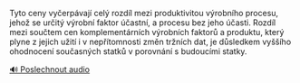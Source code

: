 
Tyto ceny vyčerpávají celý rozdíl mezi produktivitou výrobního procesu, jehož se určitý výrobní faktor účastní, a procesu bez jeho účasti. Rozdíl mezi součtem cen komplementárních výrobních faktorů a produktu, který plyne z jejich užití i v nepřítomnosti změn tržních dat, je důsledkem vyššího ohodnocení současných statků v porovnání s budoucími statky.

[🔊 Poslechnout audio](/data/7-paragraphs/audio/chapter_95/para_003-Tyto-ceny-vyerpvaj-cel-rozdl-mezi-produktivit.mp3)
